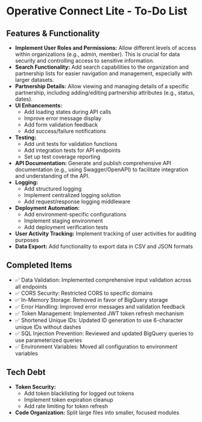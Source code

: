 # Operative Connect Lite - To-Do List

## Features & Functionality

* **Implement User Roles and Permissions:** Allow different levels of access within organizations (e.g., admin, member). This is crucial for data security and controlling access to sensitive information.
* **Search Functionality:** Add search capabilities to the organization and partnership lists for easier navigation and management, especially with larger datasets.
* **Partnership Details:** Allow viewing and managing details of a specific partnership, including adding/editing partnership attributes (e.g., status, dates).
* **UI Enhancements:** 
    * Add loading states during API calls
    * Improve error message display
    * Add form validation feedback
    * Add success/failure notifications
* **Testing:** 
    * Add unit tests for validation functions
    * Add integration tests for API endpoints
    * Set up test coverage reporting
* **API Documentation:** Generate and publish comprehensive API documentation (e.g., using Swagger/OpenAPI) to facilitate integration and understanding of the API.
* **Logging:** 
    * Add structured logging
    * Implement centralized logging solution
    * Add request/response logging middleware
* **Deployment Automation:**
    * Add environment-specific configurations
    * Implement staging environment
    * Add deployment verification tests
* **User Activity Tracking:** Implement tracking of user activities for auditing purposes
* **Data Export:** Add functionality to export data in CSV and JSON formats

## Completed Items
* ✅ Data Validation: Implemented comprehensive input validation across all endpoints
* ✅ CORS Security: Restricted CORS to specific domains
* ✅ In-Memory Storage: Removed in favor of BigQuery storage
* ✅ Error Handling: Improved error messages and validation feedback
* ✅ Token Management: Implemented JWT token refresh mechanism
* ✅ Shortened Unique IDs: Updated ID generation to use 6-character unique IDs without dashes
* ✅ SQL Injection Prevention: Reviewed and updated BigQuery queries to use parameterized queries
* ✅ Environment Variables: Moved all configuration to environment variables

## Tech Debt
* **Token Security:** 
    * Add token blacklisting for logged out tokens
    * Implement token expiration cleanup
    * Add rate limiting for token refresh
* **Code Organization:** Split large files into smaller, focused modules